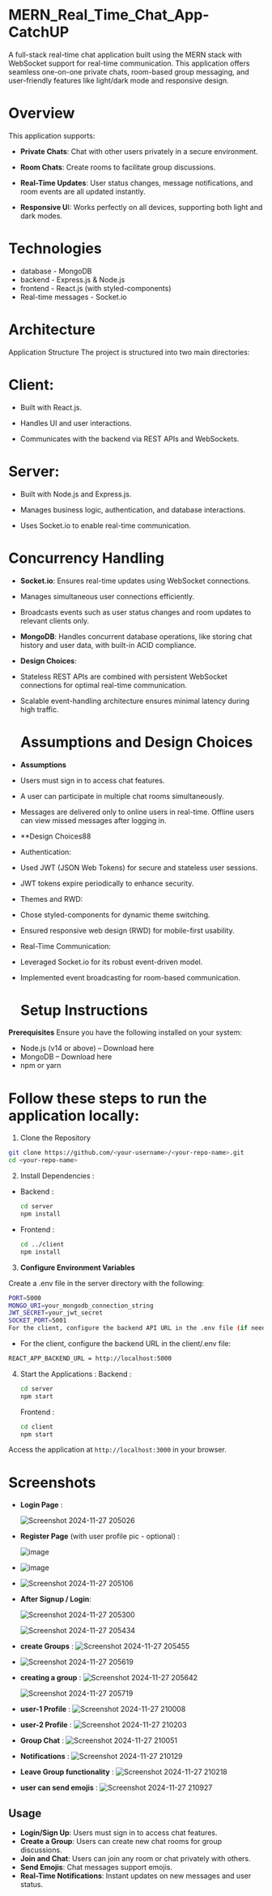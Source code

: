 # MERN_Real_Time_Chat_App-CatchUP 

A full-stack real-time chat application built using the MERN stack with WebSocket support for real-time communication. This application offers seamless one-on-one private chats, room-based group messaging, and user-friendly features like light/dark mode and responsive design.

# Overview
This application supports:

- **Private Chats**: Chat with other users privately in a secure environment.

- **Room Chats**: Create rooms to facilitate group discussions.

- **Real-Time Updates**: User status changes, message notifications, and room events are all updated instantly.

- **Responsive U**I: Works perfectly on all devices, supporting both light and dark modes.

# Technologies
- database - MongoDB
- backend - Express.js & Node.js
- frontend - React.js (with styled-components)
- Real-time messages - Socket.io

# Architecture

Application Structure
The project is structured into two main directories:

# Client:

- Built with React.js.

- Handles UI and user interactions.

- Communicates with the backend via REST APIs and WebSockets.

# Server:

- Built with Node.js and Express.js.

- Manages business logic, authentication, and database interactions.

- Uses Socket.io to enable real-time communication.

# Concurrency Handling

- **Socket.io**: Ensures real-time updates using WebSocket connections.

- Manages simultaneous user connections efficiently.

- Broadcasts events such as user status changes and room updates to relevant clients only.

- **MongoDB**: Handles concurrent database operations, like storing chat history and user data, with built-in ACID compliance.
- **Design Choices**:
- Stateless REST APIs are combined with persistent WebSocket connections for optimal real-time communication.
- Scalable event-handling architecture ensures minimal latency during high traffic.

  # Assumptions and Design Choices
- **Assumptions**
- Users must sign in to access chat features.
- A user can participate in multiple chat rooms simultaneously.
- Messages are delivered only to online users in real-time. Offline users can view missed messages after logging in.
- **Design Choices88
- Authentication:
- Used JWT (JSON Web Tokens) for secure and stateless user sessions.
- JWT tokens expire periodically to enhance security.
- Themes and RWD:
- Chose styled-components for dynamic theme switching.
- Ensured responsive web design (RWD) for mobile-first usability.
- Real-Time Communication:
- Leveraged Socket.io for its robust event-driven model.
- Implemented event broadcasting for room-based communication.

  # Setup Instructions
**Prerequisites**
Ensure you have the following installed on your system:

- Node.js (v14 or above) – Download here
- MongoDB – Download here
- npm or yarn

# Follow these steps to run the application locally:

1. Clone the Repository
  ```bash
  git clone https://github.com/<your-username>/<your-repo-name>.git
  cd <your-repo-name>
 ```

2. Install Dependencies :
   
-  Backend :
   ```bash
   cd server
   npm install
   ```
- Frontend :
  ```bash
  cd ../client
  npm install
  ```
3. **Configure Environment Variables**
   
Create a .env file in the server directory with the following:
```bash
PORT=5000
MONGO_URI=your_mongodb_connection_string
JWT_SECRET=your_jwt_secret
SOCKET_PORT=5001
For the client, configure the backend API URL in the .env file (if needed):
```
- For the client, configure the backend URL in the client/.env file:
```bash
REACT_APP_BACKEND_URL = http://localhost:5000
```
4. Start the Applications :
   Backend :
   ```bash
   cd server
   npm start
   ```
   Frontend :
   ```bash
   cd client
   npm start
   ```
Access the application at ```http://localhost:3000``` in your browser.

# Screenshots

- **Login Page** :

  ![Screenshot 2024-11-27 205026](https://github.com/user-attachments/assets/1be3ccd6-5f14-4ce0-b655-eee4c160e831)
  
- **Register Page** (with user profile pic - optional) :

  ![image](https://github.com/user-attachments/assets/be321975-1c30-4219-b76e-fe6333844125)

-  ![image](https://github.com/user-attachments/assets/c9a50a03-68ec-42df-9bcc-8b13ac750d22)

- ![Screenshot 2024-11-27 205106](https://github.com/user-attachments/assets/446ca145-7c6c-46dd-91c1-c27f4edf9c1f)
  
- **After Signup / Login**:
  
  ![Screenshot 2024-11-27 205300](https://github.com/user-attachments/assets/596e8d9e-deeb-4110-be13-4f5a2e6cc6e0)

  ![Screenshot 2024-11-27 205434](https://github.com/user-attachments/assets/a8a4704e-05a4-4bc9-b6a1-cd3dacc66874)
  
- **create Groups** : ![Screenshot 2024-11-27 205455](https://github.com/user-attachments/assets/d71bfd94-ccf8-4b9c-be13-cc07ed2d68e2)
  
- ![Screenshot 2024-11-27 205619](https://github.com/user-attachments/assets/edf71ac6-0ea6-4966-bf92-24bc1ba07e65)
  
- **creating a group** : ![Screenshot 2024-11-27 205642](https://github.com/user-attachments/assets/9eab7fc3-1d12-425b-ae8d-1b35ba1ef546)
  
  ![Screenshot 2024-11-27 205719](https://github.com/user-attachments/assets/d1d3152c-f2bb-4242-b2eb-4254620123fb)
- **user-1 Profile** :
  ![Screenshot 2024-11-27 210008](https://github.com/user-attachments/assets/df4e67a6-a518-4a49-9b89-29abf1a33eb8)
- **user-2 Profile** :
   ![Screenshot 2024-11-27 210203](https://github.com/user-attachments/assets/b803cd68-a636-49c4-8da8-725943c91c53)

- **Group Chat** :
   ![Screenshot 2024-11-27 210051](https://github.com/user-attachments/assets/c5a65b8d-2a2b-424e-b0ca-4ca5d883ece4)
- **Notifications** :
  ![Screenshot 2024-11-27 210129](https://github.com/user-attachments/assets/c3bbd957-4135-490c-8da9-d78e778e2a49)
- **Leave Group functionality** :
  ![Screenshot 2024-11-27 210218](https://github.com/user-attachments/assets/46010d54-4dab-479c-9522-4b3f635b1ada)
- **user can send emojis** :
  ![Screenshot 2024-11-27 210927](https://github.com/user-attachments/assets/81efd501-0897-446b-982b-5cee8712d8d4)

## Usage
- **Login/Sign Up**: Users must sign in to access chat features.
- **Create a Group**: Users can create new chat rooms for group discussions.
- **Join and Chat**: Users can join any room or chat privately with others.
- **Send Emojis**: Chat messages support emojis.
- **Real-Time Notifications**: Instant updates on new messages and user status.














